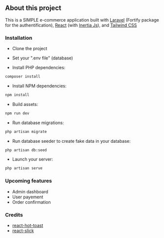 ## About this project

This is a SIMPLE e-commerce application built with [Laravel](https://laravel.com/) (Fortify package for the authentification), [React](https://reactjs.org/) (with [Inertia Js](https://inertiajs.com/)), and [Tailwind CSS](https:://tailwindcss.com)

### Installation

- Clone the project

- Set your  ".env file"  (database)

- Install PHP dependencies:

```sh
composer install
```

- Install NPM dependencies:

```sh
npm install
```

- Build assets:

```sh
npm run dev
```

- Run database migrations:

```sh
php artisan migrate
```

- Run database seeder to create fake data in your database:

```sh
php artisan db:seed
```

- Launch your server:

```sh
php artisan serve
```

### Upcoming features
- Admin dashboard
- User payement
- Order confirmation

### Credits
* [react-hot-toast](https://github.com/timolins/react-hot-toast)
* [react-slick](https://github.com/akiran/react-slick)